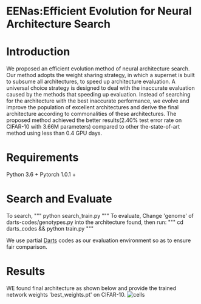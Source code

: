# EENas:Efficient Evolution for Neural Architecture Search

# Introduction
We proposed an efficient evolution method of neural architecture search. Our method adopts the weight sharing strategy, in which a supernet is built to subsume all architectures, to speed up architecture evaluation. A universal choice strategy is designed to deal with the inaccurate evaluation caused by the methods that speeding up evaluation. Instead of searching for the architecture with the best inaccurate performance, we evolve and improve the population of excellent architectures and derive the final architecture according to commonalities of these architectures. The proposed method achieved the better results(2.40\% test error rate on CIFAR-10 with 3.66M parameters) compared to other the-state-of-art method using less than 0.4 GPU days.

# Requirements
Python 3.6 +
Pytorch 1.0.1 +

# Search and Evaluate
To search,
"""
python search_train.py
"""
To evaluate,
Change 'genome' of darts-codes/genotypes.py into the architecture found, then run:
"""
cd darts_codes && python train.py
"""

We use partial [Darts](https://github.com/quark0/darts) codes as our evaluation environment so as to ensure fair comparison.

# Results
WE found final architecture as shown below and provide the trained network weights 'best_weights.pt' on CIFAR-10.
![cells](http://baidu.com/pic/doge.png)
